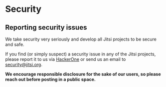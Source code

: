 # Security

## Reporting security issues

We take security very seriously and develop all Jitsi projects to be secure and safe.

If you find (or simply suspect) a security issue in any of the Jitsi projects, please report it to us via [HackerOne](https://hackerone.com/8x8) or send us an email to security@jitsi.org.

**We encourage responsible disclosure for the sake of our users, so please reach out before posting in a public space.**
